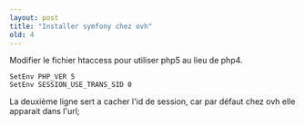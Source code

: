 ```yaml
---
layout: post
title: "Installer symfony chez ovh"
old: 4
---
```


Modifier le fichier htaccess pour utiliser php5 au lieu de php4.

    SetEnv PHP_VER 5
    SetEnv SESSION_USE_TRANS_SID 0

La deuxième ligne sert a cacher l'id de session, car par défaut chez ovh elle apparait dans l'url;
